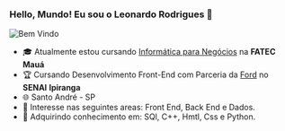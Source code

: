 ### Hello, Mundo! Eu sou o Leonardo Rodrigues 👋

![Bem Vindo](https://thenewscc.com.br/wp-content/uploads/2022/04/motivo-03.gif) 

- :mortar_board: Atualmente estou cursando [Informática para Negócios](http://www.fatecmaua.com.br/informatica-para-negocios/) na __FATEC__ __Mauá__
- :trophy: Cursando Desenvolvimento Front-End com Parceria da [Ford](https://www.fordenter.ford.com/) no __SENAI__ __Ipiranga__ 
- :globe_with_meridians: Santo André - SP
- 💬 Interesse nas seguintes areas: Front End, Back End e Dados.
- 🤔 Adquirindo conhecimento em: SQl, C++, Hmtl, Css e Python.


